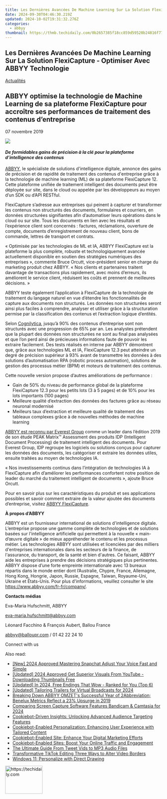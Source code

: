 ```yaml
---
title: Les Dernières Avancées De Machine Learning Sur La Solution FlexiCapture - Optimiser Avec ABBYY Technologie
date: 2024-09-30T04:46:30.219Z
updated: 2024-10-02T19:31:32.276Z
categories:
  - abbyy
thumbnail: https://thmb.techidaily.com/0b2657385f18cc859d59520b24816f771e8e749f151532892ba053a97dc454cb.jpg
---
```


## Les Dernières Avancées De Machine Learning Sur La Solution FlexiCapture - Optimiser Avec ABBYY Technologie

[Actualités](https://tools.techidaily.com/abbyy/products/)

## ABBYY optimise la technologie de Machine Learning de sa plateforme FlexiCapture pour accroître ses performances de traitement des contenus d’entreprise

07 novembre 2019

![](https://content.abbyy.com/-/media/project/abbyy/abbyy/branchtemplates/shutterstock_1272462163_1296-x-729.jpg?h=729&iar=0&w=1296)

#### _De formidables gains de précision à la clé pour la plateforme d’intelligence des contenus_

  
[ABBYY](https://tools.techidaily.com/abbyy/products/), le spécialiste de solutions d'intelligence digitale, annonce des gains de précision et de rapidité de traitement des contenus d'entreprise grâce à la technologie de machine learning (ML) de sa plateforme FlexiCapture 12\. Cette plateforme unifiée de traitement intelligent des documents peut être déployée sur site, dans le cloud ou appelée par les développeurs au moyen d’un SDK ou d’API RESTful.

FlexiCapture s’adresse aux entreprises qui peinent à capturer et transformer les contenus non structurés des documents, formulaires et courriers, en données structurées signifiantes afin d’automatiser leurs opérations dans le cloud ou sur site. Tous les documents en lien avec les résultats et l’expérience client sont concernés : factures, réclamations, ouverture de compte, documents d’enregistrement de nouveau client, bons de commande, lettres de transport et contrats.

« Optimisée par les technologies de ML et IA, ABBYY FlexiCapture est la plateforme la plus complète, robuste et technologiquement avancée actuellement disponible en soutien des stratégies numériques des entreprises », commente Bruce Orcutt, vice-président senior en charge du marketing produit chez ABBYY. « Nos clients et partenaires traitent davantage de transactions plus rapidement, avec moins d’erreurs, ils améliorent le service client, réduisent les coûts et prennent de meilleures décisions. »

ABBYY teste également l’application à FlexiCapture de la technologie de traitement du langage naturel en vue d’étendre les fonctionnalités de capture aux documents non structurés. Les données non structurées seront ainsi plus faciles à comprendre, analyser et utiliser grâce à la structuration permise par la classification des contenus et l’extraction logique d’entités.

Selon [Cognilytica](https://www.cognilytica.com/2019/05/28/white-paper-how-content-intelligence-will-transform-the-enterprise/ "Cognilytica"), jusqu’à 90% des contenus d’entreprise sont non structurés avec une progression de 65% par an. Les analystes prétendent que la plupart des données non structurées ne sont au final pas analysées et que l’on perd ainsi de précieuses informations faute de pouvoir les extraire facilement. Des tests réalisés en interne par ABBYY démontrent que, grâce aux technologies ML et IA, FlexiCapture 12.3 peut atteindre un degré de précision supérieur à 93% avant de transmettre les données à des solutions d’automatisation RPA (robotic process automation), solutions de gestion des processus métier (BPM) et moteurs de traitement des contenus.

Cette nouvelle version propose d’autres améliorations de performance :

* Gain de 50% du niveau de performance global de la plateforme FlexiCapture 12.3 pour les petits lots (3 à 5 pages) et de 10% pour les lots importants (100 pages)
* Meilleure qualité d’extraction des données des factures grâce au réseau neuronal modernisé
* Meilleurs taux d’extraction et meilleure qualité de traitement des tableaux complexes grâce à de nouvelles méthodes de machine learning

[ABBYY est reconnu par Everest Group](https://tools.techidaily.com/abbyy/products/) comme un leader dans l’édition 2019 de son étude PEAK Matrix™ Assessment des produits IDP (Intelligent Document Processing) de traitement intelligent des documents. Pour Everest Group, IDP regroupe les logiciels ou solutions conçus pour capturer les données des documents, les catégoriser et extraire les données utiles, ensuite traitées au moyen de technologies IA.

« Nos investissements continus dans l’intégration de technologies IA à FlexiCapture afin d’améliorer les performances confortent notre position de leader du marché du traitement intelligent de documents », ajoute Bruce Orcutt.

Pour en savoir plus sur les caractéristiques du produit et ses applications possibles et savoir comment extraire de la valeur ajoutée des documents d’entreprise, visitez [ABBYY FlexiCapture](https://tools.techidaily.com/abbyy/products/).

  
**À propos d’ABBYY**

ABBYY est un fournisseur international de solutions d'intelligence digitale. L’entreprise propose une gamme complète de technologies et de solutions basées sur l'intelligence artificielle qui permettent à la nouvelle « main-d’œuvre digitale » de mieux appréhender le contenu et les processus métier. Les technologies ABBYY sont utilisées et licenciées par des milliers d'entreprises internationales dans les secteurs de la finance, de l'assurance, du transport, de la santé et bien d'autres. Ce faisant, ABBYY aide les entreprises à prendre des décisions stratégiques plus pertinentes. ABBYY dispose d’une forte empreinte internationale avec 13 bureaux répartis dans le monde entier dont l’Australie, Chypre, France, Allemagne, Hong Kong, Hongrie, Japon, Russie, Espagne, Taiwan, Royaume-Uni, Ukraine et États-Unis. Pour plus d'informations, veuillez consulter le site <https://www.abbyy.com/fr-fr/company/>.

  
**Contacts médias**

Eva-Maria Hufschmitt, ABBYY

[eva-maria.hufschmitt@abbyy.com](https://tools.techidaily.com/abbyy/products/)

Léonard Facchino & François Aubert, Ballou France

[abbyy@balloupr.com](https://tools.techidaily.com/abbyy/products/) / 01 42 22 24 10

Connect with us

<ins class="adsbygoogle"
     style="display:block"
     data-ad-format="autorelaxed"
     data-ad-client="ca-pub-7571918770474297"
     data-ad-slot="1223367746"></ins>

<ins class="adsbygoogle"
     style="display:block"
     data-ad-client="ca-pub-7571918770474297"
     data-ad-slot="8358498916"
     data-ad-format="auto"
     data-full-width-responsive="true"></ins>

<span class="atpl-alsoreadstyle">Also read:</span>
<div><ul>
<li><a href="https://snapchat-videos.techidaily.com/new-2024-approved-mastering-snapchat-adjust-your-voice-fast-and-simple/"><u>[New] 2024 Approved Mastering Snapchat Adjust Your Voice Fast and Simple</u></a></li>
<li><a href="https://eaxpv-info.techidaily.com/updated-2024-approved-get-superior-visuals-from-youtube-downloading-thumbnails-free/"><u>[Updated] 2024 Approved Get Superior Visuals From YouTube - Downloading Thumbnails Free</u></a></li>
<li><a href="https://eaxpv-info.techidaily.com/updated-in-2024-free-endings-that-wow-ranked-for-you-top-6/"><u>[Updated] In 2024, Free Endings That Wow - Ranked for You (Top 6)</u></a></li>
<li><a href="https://youtube-tips.techidaily.com/ed-tailoring-trailers-for-virtual-broadcasts-for-2024/"><u>[Updated] Tailoring Trailers for Virtual Broadcasts for 2024</u></a></li>
<li><a href="https://solve-popular.techidaily.com/breaking-down-abbyy-omzets-successful-year-of-2abbreviation-benelux-metrics-reflect-a-23-upsurge-in-2019/"><u>Breaking Down ABBYY OMZET's Successful Year of 2Abbreviation; Benelux Metrics Reflect a 23% Upsurge in 2019</u></a></li>
<li><a href="https://video-screen-grab.techidaily.com/comparing-screen-capture-software-features-bandicam-and-camtasia-for-2024/"><u>Comparing Screen Capture Software Features Bandicam & Camtasia for 2024</u></a></li>
<li><a href="https://solve-popular.techidaily.com/cookiebot-driven-insights-unlocking-advanced-audience-targeting-features/"><u>Cookiebot-Driven Insights: Unlocking Advanced Audience Targeting Features</u></a></li>
<li><a href="https://solve-popular.techidaily.com/cookiebot-enabled-personalization-enhancing-user-experience-with-tailored-content/"><u>Cookiebot-Enabled Personalization: Enhancing User Experience with Tailored Content</u></a></li>
<li><a href="https://solve-popular.techidaily.com/cookiebot-enabled-site-enhance-your-digital-marketing-efforts/"><u>Cookiebot-Enabled Site: Enhance Your Digital Marketing Efforts</u></a></li>
<li><a href="https://solve-popular.techidaily.com/cookiebot-enabled-sites-boost-your-online-traffic-and-engagement/"><u>Cookiebot-Enabled Sites: Boost Your Online Traffic and Engagement</u></a></li>
<li><a href="https://extra-information.techidaily.com/the-ultimate-guide-from-tweet-vids-to-mp3-audio-files/"><u>The Ultimate Guide From Tweet Vids to MP3 Audio Files</u></a></li>
<li><a href="https://tiktok-clips.techidaily.com/transformative-tiktok-editing-three-ways-to-alter-video-borders/"><u>Transformative TikTok Editing Three Ways to Alter Video Borders</u></a></li>
<li><a href="https://windows11.techidaily.com/windows-11-personalize-with-direct-drawing/"><u>Windows 11: Personalize with Direct Drawing</u></a></li>
</ul></div>

<!-- affiliate ads begin -->
<a href="https://bluettifr.pxf.io/c/5597632/2145079/17095" target="_top" id="2145079">
  <img src="//a.impactradius-go.com/display-ad/17095-2145079" border="0" alt="https://techidaily.com" width="120" height="90"/>
</a>
<img height="0" width="0" src="https://bluettifr.pxf.io/i/5597632/2145079/17095" style="position:absolute;visibility:hidden;" border="0" />
<!-- affiliate ads end -->

